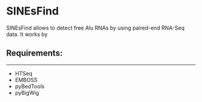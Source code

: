 # SINEsFind

SINEsFind allows to detect free Alu RNAs by using paired-end RNA-Seq data.
It works by  

## Requirements:
-----

 * HTSeq
 * EMBOSS
 * pyBedTools
 * pyBigWig
